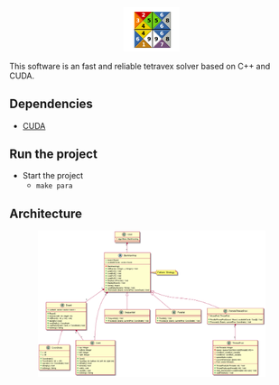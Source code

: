<p align="center">
  <img src="https://github.com/qanastek/Concurency-Tetravex/blob/master/ressources/images/logo.png" width="20%">
</p>

This software is an fast and reliable tetravex solver based on C++ and CUDA.

## Dependencies

- [CUDA](https://developer.nvidia.com/cuda-downloads)

## Run the project

- Start the project
  - `make para`

## Architecture

<p align="center">
  <img src="https://github.com/qanastek/Concurency-Tetravex/blob/master/modelisation/Render/Overview.png" width="80%">
</p>
